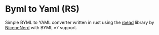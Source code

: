 # Byml to Yaml (RS)

Simple BYML to YAML converter written in rust using the [roead](https://github.com/NiceneNerd/roead) library by [NiceneNerd](https://github.com/NiceneNerd) with BYML v7 support.